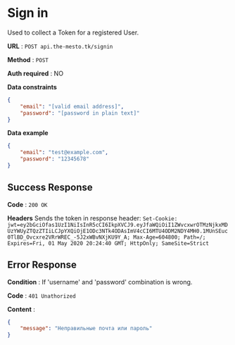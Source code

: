 # Sign in

Used to collect a Token for a registered User.

**URL** : `POST api.the-mesto.tk/signin`

**Method** : `POST`

**Auth required** : NO

**Data constraints**

```json
{
    "email": "[valid email address]",
    "password": "[password in plain text]"
}
```

**Data example**

```json
{
    "email": "test@example.com",
    "password": "12345678"
}
```

## Success Response

**Code** : `200 OK`

**Headers**
Sends the token in response header:
`Set-Cookie:  
jwt=ey2bGciOfas1UzI1NiIsInR5cCI6IkpXVCJ9.eyJfaWQiOiI1ZWvcxwrOTMzNjkxMDUzYWUyZTQzZTIiLCJpYXQiOjE1ODc3NTk4ODAsImV4cCI6MTU4ODM2NDY4MH0.1MUnSEuc0TlBD_Ovcxre2VRrWREC_-5J2xWBvNXjKU9Y_A; Max-Age=604800; Path=/; Expires=Fri, 01 May 2020 20:24:40 GMT; HttpOnly; SameSite=Strict  
`

## Error Response

**Condition** : If 'username' and 'password' combination is wrong.

**Code** : `401 Unathorized`

**Content** :

```json
{
    "message": "Неправильные почта или пароль"
}
```
